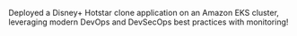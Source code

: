 Deployed a Disney+ Hotstar clone application on an Amazon EKS cluster, leveraging modern DevOps and DevSecOps best practices with monitoring!


